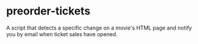 # preorder-tickets
A script that detects a specific change on a movie's HTML page and notify you by email when ticket sales have opened. 
